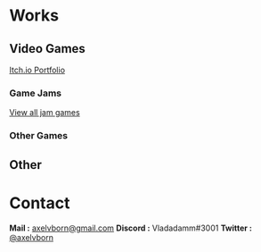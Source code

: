 # Works

## Video Games

[Itch.io Portfolio](https://axelvborn.itch.io/)

### Game Jams

[View all jam games](gamejams.md)

### Other Games

## Other

# Contact

**Mail :** <axelvborn@gmail.com>
**Discord :** Vladadamm#3001
**Twitter :** [@axelvborn](https://twitter.com/axelvborn)